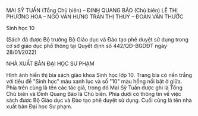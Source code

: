 MAI SỸ TUẤN (Tổng Chủ biên) – ĐINH QUANG BẢO (Chủ biên)
LÊ THỊ PHƯƠNG HOA – NGÔ VĂN HƯNG
TRẦN THỊ THUÝ – ĐOÀN VĂN THƯỚC

Sinh học 10

(Sách đã được Bộ trưởng Bộ Giáo dục và Đào tạo phê duyệt sử dụng
trong cơ sở giáo dục phổ thông tại Quyết định số 442/QĐ-BGDĐT ngày 28/01/2022)

NHÀ XUẤT BẢN ĐẠI HỌC SƯ PHẠM

Hình ảnh hiển thị bìa sách giáo khoa Sinh học lớp 10. Trang bìa có nền trắng với tiêu đề "Sinh học" màu xanh lục và số "10" màu hồng nổi bật ở giữa. Phía trên cùng là tên các tác giả, trong đó Mai Sỹ Tuấn được ghi là Tổng Chủ biên và Đinh Quang Bảo là Chủ biên. Phía dưới có thông tin về việc sách được Bộ Giáo dục và Đào tạo phê duyệt sử dụng. Cuối cùng là tên nhà xuất bản Đại học Sư phạm.